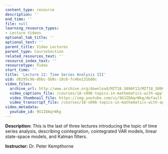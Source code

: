 ```yaml
---
content_type: resource
description: ''
end_time: ''
file: null
learning_resource_types:
- Lecture Videos
optional_tab_title: ''
optional_text: ''
parent_title: Video Lectures
parent_type: CourseSection
related_resources_text: ''
resource_index_text: ''
resourcetype: Video
start_time: ''
title: 'Lecture 12: Time Series Analysis III'
uid: d8295c9b-dbbc-5b8c-18c0-fc46e131bd6c
video_files:
  archive_url: http://www.archive.org/download/MIT18.S096F13/MIT18_S096F13_lec12_300k.mp4
  video_captions_file: /courses/18-s096-topics-in-mathematics-with-applications-in-finance-fall-2013/a2034520f0a65da7bbaf6570795082cd_9G1IDAqrWkg.vtt
  video_thumbnail_file: https://img.youtube.com/vi/9G1IDAqrWkg/default.jpg
  video_transcript_file: /courses/18-s096-topics-in-mathematics-with-applications-in-finance-fall-2013/62029aee95b5e1cea62e5c9de977693e_9G1IDAqrWkg.pdf
video_metadata:
  youtube_id: 9G1IDAqrWkg
---
```


**Description:** This is the last of three lectures introducing the topic of time series analysis, describing cointegration, cointegrated VAR models, linear state-space models, and Kalman filters.

**Instructor:** Dr. Peter Kempthorne